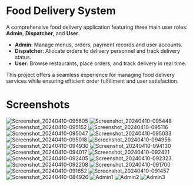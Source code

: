 # Food Delivery System

A comprehensive food delivery application featuring three main user roles: **Admin**, **Dispatcher**, and **User**. 

- **Admin**: Manage menus, orders, payment records and user accounts. 
- **Dispatcher**: Allocate orders to delivery personnel and track delivery status. 
- **User**: Browse restaurants, place orders, and track delivery in real time. 

This project offers a seamless experience for managing food delivery services while ensuring efficient order fulfillment and user satisfaction.

# Screenshots
![Screenshot_20240410-095605](https://github.com/user-attachments/assets/8f5842fe-1eff-4d50-bb04-41b8fbf8a44f)
![Screenshot_20240410-095448](https://github.com/user-attachments/assets/38d29337-a8c7-47b7-99d1-fd6574eb76ba)
![Screenshot_20240410-095152](https://github.com/user-attachments/assets/96d9c040-2959-416e-8704-827c91ff3867)
![Screenshot_20240410-095116](https://github.com/user-attachments/assets/bb072ed1-4d52-4c58-a890-c11dd0904433)
![Screenshot_20240410-095047](https://github.com/user-attachments/assets/5817037d-1d82-4a2d-8fca-538a9673012a)
![Screenshot_20240410-095033](https://github.com/user-attachments/assets/ed767047-db62-4e5d-94b2-d2c001157f3c)
![Screenshot_20240410-095018](https://github.com/user-attachments/assets/d2f56b77-695d-44c0-b1c0-d043d1955492)
![Screenshot_20240410-094956](https://github.com/user-attachments/assets/e155f6fb-a07a-4c1a-a6ee-b12a84ff0ee9)
![Screenshot_20240410-094930](https://github.com/user-attachments/assets/cfd5fac6-6a1a-451e-a599-33032e22f5ae)
![Screenshot_20240410-094130](https://github.com/user-attachments/assets/38e2f6ba-ecf1-4d31-8f68-9f5a215d3e7b)
![Screenshot_20240410-094017](https://github.com/user-attachments/assets/b5c3b61a-9cfb-43f6-bf47-d443058163b9)
![Screenshot_20240410-092421](https://github.com/user-attachments/assets/747f0082-7e48-4d38-b01d-2b7c0ce9718a)
![Screenshot_20240410-092405](https://github.com/user-attachments/assets/ea227f71-b8c4-4517-9f72-f10fff3ce6a3)
![Screenshot_20240410-092323](https://github.com/user-attachments/assets/1de8366f-de1a-4be0-a72b-6b9d112fb408)
![Screenshot_20240410-092208](https://github.com/user-attachments/assets/47aa9e29-51a3-4e05-97a3-a4b503ab5db6)
![Screenshot_20240410-091700](https://github.com/user-attachments/assets/d926e2f1-4243-4372-b022-b55903ebab8a)
![Screenshot_20240410-091652](https://github.com/user-attachments/assets/5be16169-9ced-4706-a05d-2492f303eefa)
![Screenshot_20240410-091457](https://github.com/user-attachments/assets/cc4ed03d-4f8b-4ba7-8d25-47d3a15bb3e2)
![Screenshot_20240410-084926](https://github.com/user-attachments/assets/f38ff859-cbbd-4c9c-a59e-18efd8f11918)
![Admin1](https://github.com/user-attachments/assets/e97cabe1-0557-4deb-bd74-c48b9f4ced90)
![Admin2](https://github.com/user-attachments/assets/9f1ac212-de95-49fe-af25-f1cbe7f4f2f4)
![Admin3](https://github.com/user-attachments/assets/a61cf9a1-98b2-446c-9252-a4bff7847edd)



